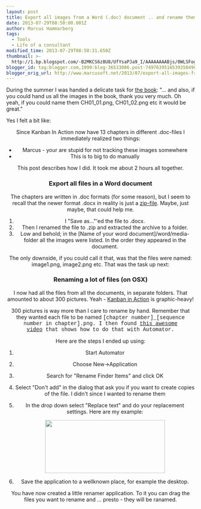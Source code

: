 ```yaml
---
layout: post
title: Export all images from a Word (.doc) document .. and rename them
date: 2013-07-29T08:50:00.001Z
author: Marcus Hammarberg
tags:
  - Tools
  - Life of a consultant
modified_time: 2013-07-29T08:50:31.650Z
thumbnail: >-
  http://1.bp.blogspot.com/-B2MKCS6z8U8/UfYsaPJa9_I/AAAAAAAABjs/0WLSFog_0ig/s72-c/Screen+Shot+2013-07-29+at+10.48.11+.png
blogger_id: tag:blogger.com,1999:blog-36533086.post-7497639516539350498
blogger_orig_url: http://www.marcusoft.net/2013/07/export-all-images-from-word-doc.html
---
```





During the summer I was handed a delicate task for
<a href="http://bit.ly/theKanbanBook" target="_blank">the book</a>: "...
and also, if you could hand us all the images in the book, thank you
very much. Oh yeah, if you could name them CH01_01.png, CH01_02.png etc
it would be great."

Yes I felt a bit like:

<div class="separator" style="clear: both; text-align: center;">

Since Kanban In Action now have 13 chapters in different .doc-files I
immediately realized two things:

- Marcus - your are stupid for not tracking these images somewhere
- This is to big to do manually

This post describes how I did. It took me about 2 hours all together.

### Export all files in a Word document

The chapters are written in .doc formats (for some reason), but I seem
to recall that the newer format .docx in reality is just a
<a href="http://en.wikipedia.org/wiki/Zip_(file_format)"
target="_blank">zip-file</a>. Maybe, just maybe, that could help me.

1. I "Save as..."'ed the file to .docx.
2. Then I renamed the file to .zip and extracted the archive to a
    folder.
3. Low and behold; in the \[Name of your word
    document\]/word/media-folder all the images were listed. In the
    order they appeared in the document.

The only downside, if you could call it that, was that the files were
named: image1.png, image2.png etc. That was the task up next:

### Renaming a lot of files (on OSX)

I now had all the files from all the documents, in separate folders.
That amounted to about 300 pictures. Yeah -
<a href="http://bit.ly/theKanbanBook" target="_blank">Kanban in
Action</a> is graphic-heavy!

300 pictures is way more than I care to rename by hand. Remember that
they wanted each file to be named <span
style="font-family: Courier New, Courier, monospace;">\[chapter
number\]\_\[sequence number in chapter\].png. <span
style="font-family: inherit;">I then found <a
href="http://answers.oreilly.com/topic/2619-renaming-multiple-files-in-mac-os-x/"
target="_blank">this awesome video</a> that shows how to do that with
Automator.

<span style="font-family: inherit;">

<span style="font-family: inherit;">Here are the steps I ended up
using:

1. Start Automator
2. Choose New-\>Application
3. Search for "Rename Finder Items" and click OK
4. Select "Don't add" in the dialog that ask you if you want to create
    copies of the file. I didn't since I wanted to rename them
5. In the drop down select "Replace text" and do your replacement
    settings. Here are my example:
    <div class="separator" style="clear: both; text-align: center;">

   <a
    href="http://1.bp.blogspot.com/-B2MKCS6z8U8/UfYsaPJa9_I/AAAAAAAABjs/0WLSFog_0ig/s1600/Screen+Shot+2013-07-29+at+10.48.11+.png"
    data-imageanchor="1" style="margin-left: 1em; margin-right: 1em;"><img
    src="http://1.bp.blogspot.com/-B2MKCS6z8U8/UfYsaPJa9_I/AAAAAAAABjs/0WLSFog_0ig/s320/Screen+Shot+2013-07-29+at+10.48.11+.png"
    data-border="0" width="320" height="142" /></a>
   </div>
6. Save the application to a wellknown place, for example the desktop.

You have now created a little renamer application. To it you can drag
the files you want to rename and ... presto - they will be ranamed.

<span style="font-family: inherit;">
